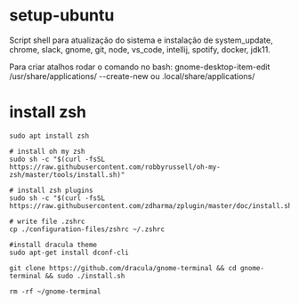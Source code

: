 # setup-ubuntu
 
Script shell para atualização do sistema e instalação de system_update, chrome, slack, gnome, git, node, vs_code, intellij, spotify, docker, jdk11.

Para criar atalhos rodar o comando no bash: gnome-desktop-item-edit /usr/share/applications/ --create-new ou .local/share/applications/

 # install zsh
    sudo apt install zsh

    # install oh my zsh
    sudo sh -c "$(curl -fsSL https://raw.githubusercontent.com/robbyrussell/oh-my-zsh/master/tools/install.sh)"

    # install zsh plugins
    sudo sh -c "$(curl -fsSL https://raw.githubusercontent.com/zdharma/zplugin/master/doc/install.sh)"

    # write file .zshrc 
    cp ./configuration-files/zshrc ~/.zshrc

    #install dracula theme
    sudo apt-get install dconf-cli

    git clone https://github.com/dracula/gnome-terminal && cd gnome-terminal && sudo ./install.sh
    
    rm -rf ~/gnome-terminal
